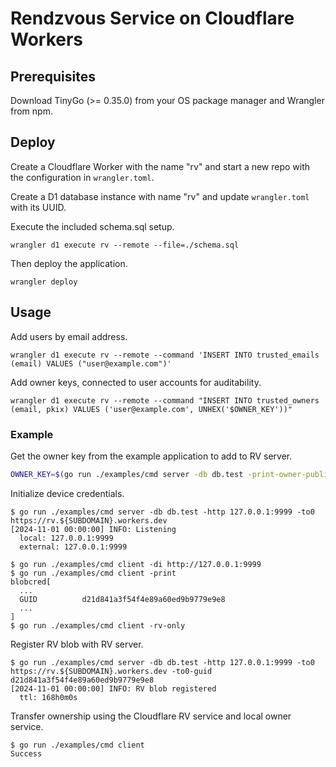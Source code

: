 # Rendzvous Service on Cloudflare Workers

## Prerequisites

Download TinyGo (>= 0.35.0) from your OS package manager and Wrangler from npm.

## Deploy

Create a Cloudflare Worker with the name "rv" and start a new repo with the configuration in `wrangler.toml`.

Create a D1 database instance with name "rv" and update `wrangler.toml` with its UUID.

Execute the included schema.sql setup.

```console
wrangler d1 execute rv --remote --file=./schema.sql
```

Then deploy the application.

```console
wrangler deploy
```

## Usage

Add users by email address.

```console
wrangler d1 execute rv --remote --command 'INSERT INTO trusted_emails (email) VALUES ("user@example.com")'
```

Add owner keys, connected to user accounts for auditability.

```console
wrangler d1 execute rv --remote --command "INSERT INTO trusted_owners (email, pkix) VALUES ('user@example.com', UNHEX('$OWNER_KEY'))"
```

### Example

Get the owner key from the example application to add to RV server.

```bash
OWNER_KEY=$(go run ./examples/cmd server -db db.test -print-owner-public SECP384R1 | head -n -1 | tail -n +2 | tr -d '\n' | base64 -d | xxd -p -c 0)
```

Initialize device credentials.

```console
$ go run ./examples/cmd server -db db.test -http 127.0.0.1:9999 -to0 https://rv.${SUBDOMAIN}.workers.dev
[2024-11-01 00:00:00] INFO: Listening
  local: 127.0.0.1:9999
  external: 127.0.0.1:9999
```

```console
$ go run ./examples/cmd client -di http://127.0.0.1:9999
$ go run ./examples/cmd client -print
blobcred[
  ...
  GUID          d21d841a3f54f4e89a60ed9b9779e9e8
  ...
]
$ go run ./examples/cmd client -rv-only
```

Register RV blob with RV server.

```console
$ go run ./examples/cmd server -db db.test -http 127.0.0.1:9999 -to0 https://rv.${SUBDOMAIN}.workers.dev -to0-guid d21d841a3f54f4e89a60ed9b9779e9e8
[2024-11-01 00:00:00] INFO: RV blob registered
  ttl: 168h0m0s
```

Transfer ownership using the Cloudflare RV service and local owner service.

```console
$ go run ./examples/cmd client
Success
```
